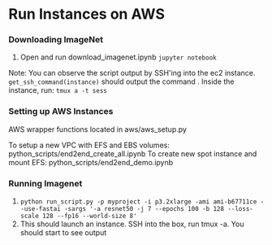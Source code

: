 # Run Instances on AWS

### Downloading ImageNet
1. Open and run download_imagenet.ipynb `jupyter notebook`

Note: You can observe the script output by SSH'ing into the ec2 instance. `get_ssh_command(instance)` should output the command . 
Inside the instance, run: `tmux a -t sess`

### Setting up AWS Instances
AWS wrapper functions located in aws/aws_setup.py

To setup a new VPC with EFS and EBS volumes: python_scripts/end2end_create_all.ipynb
To create new spot instance and mount EFS: python_scripts/end2end_demo.ipynb

### Running Imagenet
1. `python run_script.py -p myproject -i p3.2xlarge -ami ami-b67711ce --use-fastai -sargs '-a resnet50 -j 7 --epochs 100 -b 128 --loss-scale 128 --fp16 --world-size 8'`
2. This should launch an instance. SSH into the box, run tmux -a. You should start to see output